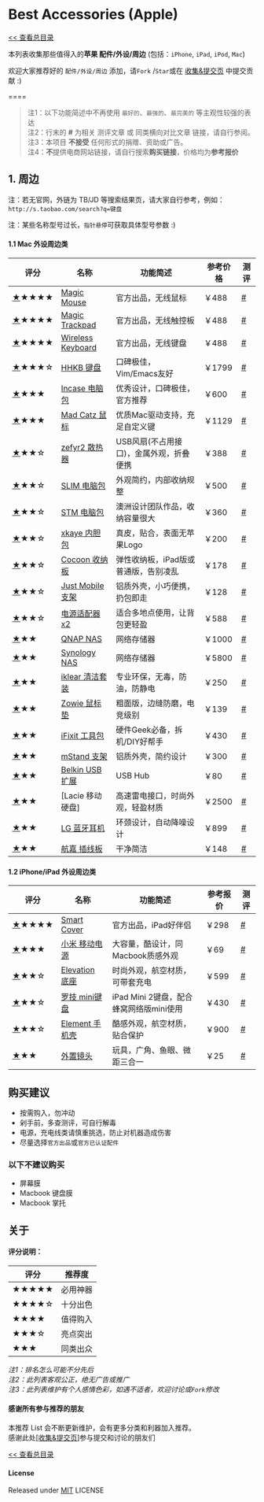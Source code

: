 # Best Accessories (Apple)

[<< 查看总目录]

本列表收集那些值得入的**苹果 配件/外设/周边** (包括：`iPhone`, `iPad`, `iPod`, `Mac`)

欢迎大家推荐好的 `配件/外设/周边` 添加，请`Fork` /`Star`或在 [收集&提交页] 中提交贡献 :)

====

>注1：以下功能简述中不再使用 `最好的`、`最强的`、`最完美的` 等主观性较强的表达  
>注2：行末的 **#** 为相关 测评文章 或 同类横向对比文章 链接，请自行参阅。  
>注3：本项目 **不接受** 任何形式的捐赠、资助或广告。  
>注4：**不**提供电商网站链接，请自行搜索**购买链接**，价格均为**参考报价**  

## 1. 周边

注：若无官网，外链为 TB/JD 等搜索结果页，请大家自行参考，例如：  
`http://s.taobao.com/search?q=键盘`

注：某些名称型号过长，`指针悬停`可获取具体型号参数 :)

#### 1.1 Mac 外设周边类

评分   | 名称  | 功能简述 | 参考价格 | 测评
----- | ----- | ------ | ----- | -----
<a href="#Magic-Mouse" name="Magic-Mouse">★</a>★★★★  | [Magic Mouse] | 官方出品，无线鼠标 | ￥488 | [#](https://www.apple.com/cn/magicmouse/)
<a href="#Magic-Trackpad" name="Magic-Trackpad">★</a>★★★★  | [Magic Trackpad] | 官方出品，无线触控板 | ￥488 | [#](https://www.apple.com/cn/magictrackpad/)
<a href="#Wireless-Keyboard" name="Wireless-Keyboard">★</a>★★★★  | [Wireless Keyboard] | 官方出品，无线键盘 | ￥488| [#](https://www.apple.com/cn/keyboard/)
<a href="#HHKB-键盘" name="HHKB-键盘">★</a>★★★☆  | [HHKB 键盘] | 口碑极佳，Vim/Emacs友好 | ￥1799 | [#](http://knewone.com/things/hhkb-pro-2)
<a href="#Incase-电脑包" name="Incase-电脑包">★</a>★★★   | [Incase 电脑包] | 优秀设计，口碑极佳，官方推荐 | ￥600 | [#](https://www.youtube.com/watch?v=Re7hyVB01z4)
<a href="#Mad-Catz-鼠标" name="Mad-Catz-鼠标">★</a>★★★   | [Mad Catz 鼠标] | 优质Mac驱动支持，充足自定义键 | ￥1129 | [#](http://news3.sanhaojie.com/2/lib/201209/28/20120928447.htm)
<a href="#zefyr2-散热器" name="zefyr2-散热器">★</a>★★☆   | [zefyr2 散热器] | USB风扇(不占用接口)，金属外观，折叠便携 | ￥388 | [#](http://input.yesky.com/301/30441301.shtml)
<a href="#SLIM-电脑包" name="SLIM-电脑包">★</a>★★☆   | [SLIM 电脑包] | 外观简约，内部收纳规整 | ￥500 | [#](http://www.cocooninnovations.com/cat_info.php)
<a href="#STM-电脑包" name="STM-电脑包">★</a>★★☆   | [STM 电脑包] | 澳洲设计团队作品，收纳容量很大 | ￥360 | [#](http://v.youku.com/v_show/id_XMzA1ODM3MjUy.html)
<a href="#xkaye-内胆包" name="xkaye-内胆包">★</a>★★☆   | [xkaye 内胆包] | 真皮，贴合，表面无苹果Logo | ￥200 | [#](http://detail.tmall.com/item.htm?id=15979234188)
<a href="#Cocoon-收纳板" name="Cocoon-收纳板">★</a>★★☆   | [Cocoon 收纳板] | 弹性收纳板，iPad版或普通版，告别凌乱 | ￥178 | [#](http://bbs.dgtle.com/thread-104520-1-1.html)
<a href="#Just-Mobile 支架" name="Just-Mobile-支架">★</a>★★☆   | [Just Mobile 支架] | 铝质外壳，小巧便携，扔包即走 | ￥128 | [#](http://store.apple.com/hk/product/H5003ZM/A/just-mobile-lazy-couch-stand-for-ipad-and-macbook-pro)
<a href="#电源适配器x2" name="电源适配器x2">★</a>★★☆   | [电源适配器x2] | 适合多地点使用，让背包更轻盈 | ￥588 | [#](http://store.apple.com/cn/mac/mac-accessories/power)
<a href="#QNAP-NAS" name="QNAP-NAS">★</a>★★    | [QNAP NAS] | 网络存储器 | ￥1000 | [#](http://8jiaz.com/archives/2605)
<a href="#Synology-NAS" name="Synology-NAS">★</a>★★    | [Synology NAS] | 网络存储器 | ￥5800 | [#](http://detail.zol.com.cn/nas_networkstorage/index331932.shtml)
<a href="#iklear-清洁套装" name="iklear-清洁套装">★</a>★★    | [iklear 清洁套装] | 专业环保，无毒，防油，防静电 | ￥250 | [#](http://www.pcpop.com/doc/0/842/842237_all.shtml)
<a href="#Zowie-鼠标垫" name="Zowie-鼠标垫">★</a>★★    | [Zowie 鼠标垫] | 粗面版，边缝防磨，电竞级别 | ￥139 | [#](http://www.popgear.net/news/review/20130113_837.htm)
<a href="#iFixit-工具包" name="iFixit-工具包">★</a>★★    | [iFixit 工具包] | 硬件Geek必备，拆机/DIY好帮手 | ￥430 | [#](http://www.ifixit.com/Store)
<a href="#mStand-支架" name="mStand-支架">★</a>★★    | [mStand 支架] | 铝质外壳，简约设计 | ￥300 | [#](http://show.smzdm.com/detail/21439)
<a href="#Belkin-USB扩展" name="Belkin-USB扩展">★</a>★★    | [Belkin USB扩展] | USB Hub | ￥80 | [#](http://www.belkin.com/cn/)
<a href="#Lacie-雷口硬盘" name="Lacie-雷口硬盘">★</a>★★    | [Lacie 移动硬盘] | 高速雷电接口，时尚外观，轻盈材质 | ￥2500 | [#](http://www.macx.cn/thread-2030260-1-1.html)
<a href="#LG-蓝牙耳机" name="LG-蓝牙耳机">★</a>★★    | [LG 蓝牙耳机] | 环颈设计，自动降噪设计 | ￥899 | [#](http://knewone.com/things/lg-tone-ultra-hbs-800)
<a href="#航嘉-插线板" name="航嘉-插线板">★</a>★★    | [航嘉 插线板] | 干净简洁 | ￥148 | [#](http://www.jd.com/pinpai/1052-8011.html)

#### 1.2 iPhone/iPad 外设周边类

评分   | 名称  | 功能简述 | 参考报价 | 测评
----- | ----- | ------ | ----- | -----
<a href="#Smart-Cover" name="Smart-Cover">★</a>★★★★  | [Smart Cover] | 官方出品，iPad好伴侣 | ￥298 | [#](http://store.apple.com/cn/ipad/ipad-accessories/cases#!)
<a href="#小米-移动电源" name="小米-移动电源">★</a>★★★   | [小米 移动电源] | 大容量，酷设计，同Macbook质感外观 | ￥69 | [#](http://v.youku.com/v_show/id_XNjQzNjY0MjU2.html)
<a href="#Elevation-底座" name="Elevation-底座">★</a>★★☆   | [Elevation 底座] | 时尚外观，航空材质，可带套充电 | ￥599 | [#](http://knewone.com/things/elevationdock/reviews/51f87e9cb10be55f3c000001)
<a href="#罗技-mini键盘" name="罗技-mini键盘">★</a>★★☆   | [罗技 mini键盘] |  iPad Mini 2键盘，配合蜂窝网络版mini使用 | ￥430 | [#](http://apple.yesky.com/451/35418451.shtml)
<a href="#Element-手机壳" name="Element-手机壳">★</a>★★☆   | [Element 手机壳] |  酷感外观，航空材质，贴合保护 | ￥900 | [#](http://www.chiphell.com/forum.php?mod=viewthread&tid=911118)
<a href="#外置镜头" name="外置镜头">★</a>★★    | [外置镜头] | 玩具，广角、鱼眼、微距三合一 | ￥25 | [#](http://digi.tech.qq.com/a/20110716/000005_2.htm)

## 购买建议

* 按需购入，勿冲动
* 剁手前，多查测评，可自行解毒
* 电源，充电线类请慎重挑选，防止对机器造成伤害
* 尽量选择`官方出品`或`官方已认证配件`

### 以下不建议购买

* 屏幕膜
* Macbook 键盘膜
* Macbook 掌托

## 关于

#### 评分说明：
 
评分   | 推荐度
----- | -----
★★★★★ | 必用神器
★★★★☆ | 十分出色
★★★★  | 值得购入
★★★☆  | 亮点突出
★★★   | 同类出众

*注1：排名怎么可能不分先后*  
*注2：此列表客观公正，绝无广告或推广*  
*注3：此列表维护有个人感情色彩，如遇不适者，欢迎讨论或`Fork`修改*

#### 感谢所有参与推荐的朋友

本推荐 List 会不断更新维护，会有更多分类和利器加入推荐。  
感谢此处\[[收集&提交页]\]参与提交和讨论的朋友们

[<< 查看总目录]

#### License

Released under [MIT] LICENSE

[<< 查看总目录]: https://github.com/hzlzh/Best-App
[issue]: https://github.com/hzlzh/Best-App/issues
[收集&提交页]: https://github.com/hzlzh/Best-App/issues
[反馈]: https://github.com/hzlzh/Best-App/issues/new
[MIT]: http://rem.mit-license.org/

[Wireless Keyboard]: https://www.apple.com/cn/keyboard/
[Magic Trackpad]: https://www.apple.com/cn/magictrackpad/
[Magic Mouse]: https://www.apple.com/cn/magicmouse/
[Incase 电脑包]: http://goincase.com/
[STM 电脑包]: http://www.stmbags.com.au/
[SLIM 电脑包]: http://www.cocooninnovations.com/cat_info.php
[电源适配器x2]: http://store.apple.com/cn/mac/mac-accessories/power
[xkaye 内胆包]: http://detail.tmall.com/item.htm?id=15979234188
[QNAP NAS]: http://www.synology.com/ 'QNAP NAS 网络存储器'
[Synology NAS]: http://www.synology.com/zh-cn/products/overview/DS412+ '群晖NAS DS412+'
[Mad Catz 鼠标]: http://www.saitek.com.cn/ 'Mad Catz(赛钛客) M.M.O 7'
[iklear 清洁套装]: https://www.klearscreen.com/ 'iklear 清洁套装'
[HHKB 键盘]: https://elitekeyboards.com/ 'HHKB Pro 2'
[Just Mobile 支架]: http://www.just-mobile.com/mac/lazy-couch.html 'Just Mobile Lazy Couch 支架'
[zefyr2 散热器]: http://www.moshistore.com/
[Zowie 鼠标垫]: http://www.zowiegear.com/
[Cocoon 收纳板]: https://www.cocooninnovations.com/grid.php
[iFixit 工具包]: http://www.ifixit.com/Store
[mStand 支架]: https://www.raindesigninc.com/mstand.html
[Belkin USB扩展]: http://www.belkin.com/cn/ 'BELKIN 4-Port Ultra-Slim Desktop Hub'
[LG 蓝牙耳机]: http://www.lg.com/us/cell-phone-accessories/lg-HBS700-tone 'LG Tone Ultra HBS-800'
[航嘉 插线板]: http://www.jd.com/pinpai/1052-8011.html
[Lacie 雷口硬盘]: http://www.lacie.com/products/product.htm?id=10549

[Smart Cover]: http://store.apple.com/cn/ipad/ipad-accessories/cases
[VOJO 数据线]: http://vojotech.taobao.com/
[外置镜头]: http://s.taobao.com/search?q=iphone%203合一镜头
[Elevation 底座]: http://www.elevationlab.com/
[小米 移动电源]: http://www.xiaomi.com/dianyuan
[罗技 mini键盘]: http://store.logitech.com.cn/category/1527.html
[Element 手机壳]: http://www.elementcase.com/ 'Element Case Sector'